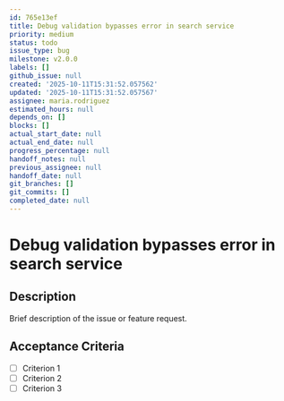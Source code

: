```yaml
---
id: 765e13ef
title: Debug validation bypasses error in search service
priority: medium
status: todo
issue_type: bug
milestone: v2.0.0
labels: []
github_issue: null
created: '2025-10-11T15:31:52.057562'
updated: '2025-10-11T15:31:52.057567'
assignee: maria.rodriguez
estimated_hours: null
depends_on: []
blocks: []
actual_start_date: null
actual_end_date: null
progress_percentage: null
handoff_notes: null
previous_assignee: null
handoff_date: null
git_branches: []
git_commits: []
completed_date: null
---
```


# Debug validation bypasses error in search service

## Description

Brief description of the issue or feature request.

## Acceptance Criteria

- [ ] Criterion 1
- [ ] Criterion 2
- [ ] Criterion 3